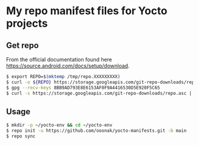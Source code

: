 # My repo manifest files for Yocto projects

## Get repo

From the official documentation found here https://source.android.com/docs/setup/download.

```bash
$ export REPO=$(mktemp /tmp/repo.XXXXXXXXX)
$ curl -o ${REPO} https://storage.googleapis.com/git-repo-downloads/repo
$ gpg --recv-keys 8BB9AD793E8E6153AF0F9A4416530D5E920F5C65
$ curl -s https://storage.googleapis.com/git-repo-downloads/repo.asc | gpg --verify - ${REPO} && install -m 755 ${REPO} ~/bin/repo
```

## Usage
```bash
$ mkdir -p ~/yocto-env && cd ~/yocto-env
$ repo init -u https://github.com/ooonak/yocto-manifests.git -b main
$ repo sync 
```


